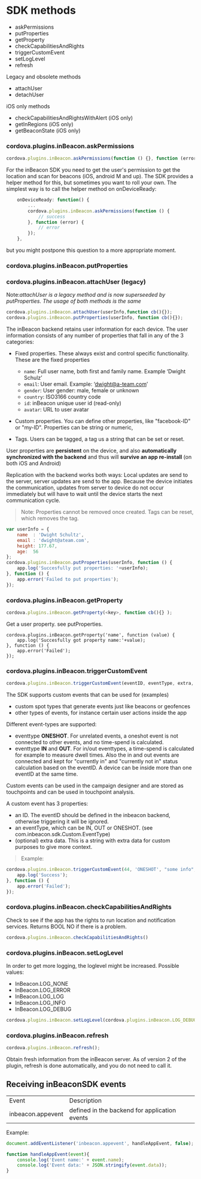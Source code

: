 
# SDK methods

* askPermissions
* putProperties
* getProperty
* checkCapabilitiesAndRights
* triggerCustomEvent
* setLogLevel 
* refresh

Legacy and obsolete methods
* attachUser
* detachUser


iOS only methods
* checkCapabilitiesAndRightsWithAlert (iOS only)
* getInRegions (iOS only)
* getBeaconState (iOS only)

### cordova.plugins.inBeacon.askPermissions

```javascript
cordova.plugins.inBeacon.askPermissions(function () {}, function (error) {});
```

For the inBeacon SDK you need to get the user's permission to get the location and scan for beacons (iOS, android M and up). The SDK provides a helper method for this, but sometimes you want to roll your own.
The simplest way is to call the helper method on onDeviceReady:
```javascript
    onDeviceReady: function() {
		...
        cordova.plugins.inBeacon.askPermissions(function () {
			// success
		}, function (error) {
			// error
		});
    },
```
but you might postpone this question to a more appropriate moment.
	
### cordova.plugins.inBeacon.putProperties
### cordova.plugins.inBeacon.attachUser (legacy)

Note:*attachUser is a legacy method and is now superseeded by putProperties. The usage of both methods is the same*

```javascript
cordova.plugins.inBeacon.attachUser(userInfo,function cb(){});
cordova.plugins.inBeacon.putProperties(userInfo, function cb(){});
```
The inBeacon backend retains user information for each device. The user information consists of any number of properties that fall in any of the 3 categories:

* Fixed properties. These always exist and control specific functionality. These are the fixed properties
  - `name`: Full user name, both first and family name. Example ‘Dwight Schulz’
  - `email`: User email. Example: ‘dwight@a-team.com’
  - `gender`: User gender: male, female or unknown
  - `country`: ISO3166 country code
  - `id`: inBeacon unique user id (read-only)
  - `avatar`: URL to user avatar

* Custom properties. You can define other properties, like "facebook-ID" or "my-ID". Properties can be string or numeric,

* Tags. Users can be tagged, a tag us a string that can be set or reset.

User properties are **persistent** on the device, and also **automatically synchronized with the backend** and thus will **survive an app re-install** (on both iOS and Android)

Replication with the backend works both ways: Local updates are send to the server, server updates are send to the app. Because the device initiates the communication, updates from server to device do not occur immediately but will have to wait until the device starts the next communication cycle.

> Note: Properties cannot be removed once created. Tags can be reset, which removes the tag.


```javascript
var userInfo = {
	name  : 'Dwight Schultz',
	email : 'dwight@ateam.com',
	height: 177.67,
	age:  56
};
cordova.plugins.inBeacon.putProperties(userInfo, function () {
    app.log('Succesfully put properties: '+userInfo);
}, function () {
    app.error('Failed to put properties');
});
```

### cordova.plugins.inBeacon.getProperty

```javascript
cordova.plugins.inBeacon.getProperty(<key>, function cb(){} );
```
Get a user property. see putProperties.

```
cordova.plugins.inBeacon.getProperty('name', function (value) {
    app.log('Succesfully got property name:'+value);
}, function () {
    app.error('Failed');
});
```

### cordova.plugins.inBeacon.triggerCustomEvent

```javascript
cordova.plugins.inBeacon.triggerCustomEvent(eventID, eventType, extra, function cb(){} );
```

The SDK supports custom events that can be used for (examples)

* custom spot types that generate events just like beacons or geofences
* other types of events, for instance certain user actions inside the app

Different event-types are supported:

- eventtype **ONESHOT**. For unrelated events, a oneshot event is not connected to other events, and no time-spend is calculated.
- eventtype **IN** and **OUT**. For in/out eventtypes, a time-spend is calculated for example to measure dwell times. Also the in and out events are connected and kept for "currently in" and "currently not in" status calculation based on the eventID. A device can be inside more than one eventID at the same time.

Custom events can be used in the campaign designer and are stored as touchpoints and can be used in touchpoint analysis.

A custom event has 3 properties:

- an ID. The eventID should be defined in the inbeacon backend, otherwise triggering it will be ignored.
- an eventType, which can be IN, OUT or ONESHOT. (see com.inbeacon.sdk.Custom.EventType)
- (optional) extra data. This is a string with extra data for custom purposes to give more context.

>Example: 
```javascript
cordova.plugins.inBeacon.triggerCustomEvent(44, 'ONESHOT', "some info", function () {
    app.log('Success');
}, function () {
    app.error('Failed');
});
```


### cordova.plugins.inBeacon.checkCapabilitiesAndRights

Check to see if the app has the rights to run location and notification services. Returns BOOL NO if there is a problem.

```javascript
cordova.plugins.inBeacon.checkCapabilitiesAndRights()
```

### cordova.plugins.inBeacon.setLogLevel

In order to get more logging, the loglevel might be increased. 
Possible values:
* InBeacon.LOG_NONE 
* InBeacon.LOG_ERROR 
* InBeacon.LOG_LOG 
* InBeacon.LOG_INFO    
* InBeacon.LOG_DEBUG    

```javascript
cordova.plugins.inBeacon.setLogLevel(cordova.plugins.inBeacon.LOG_DEBUG);
```

### cordova.plugins.inBeacon.refresh

```javascript
cordova.plugins.inBeacon.refresh();
```

Obtain fresh information from the inBeacon server. 
As of version 2 of the plugin, refresh is done automatically, and you do not need to call it.


## Receiving inBeaconSDK events 

<table>
  <tr>
    <td>Event</td>
    <td>Description</td>
  </tr>
  <tr>
    <td>inbeacon.appevent</td>
    <td>defined in the backend for application events</td>
  </tr>
</table>


Example:

```javascript
document.addEventListener('inbeacon.appevent', handleAppEvent, false);function handleAppEvent(event){    console.log('Event name:' + event.name);    console.log('Event data:' + JSON.stringify(event.data));}
```

